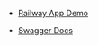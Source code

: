-   [Railway App Demo](https://hacktiv8-golang-final-project-production.up.railway.app)

-   [Swagger Docs](https://hacktiv8-golang-final-project-production.up.railway.app/swagger/index.html)
